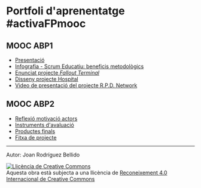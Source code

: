 Portfoli d'aprenentatge #activaFPmooc
=======================

MOOC ABP1
------------------

* [Presentació](Presentacio.md)
* [Infografia - Scrum Educatiu: beneficis metodològics](Infografia-Scrum.md)
* [Enunciat projecte _Fallout Terminal_](ft.pdf)
* [Disseny projecte Hospital](projecte-hospital.md)
* [Video de presentació del projecte R.P.D. Network](video.md)


MOOC ABP2
------------------

* [Reflexió motivació actors](reflexio-motivacio-actors-abp.md)
* [Instruments d'avaluació](Instruments-davaluacio.md)
* [Productes finals](productes-finals.md)
* [Fitxa de projecte](fitxa-de-projecte.md)

---

Autor: Joan Rodríguez Bellido

<a rel="license" href="http://creativecommons.org/licenses/by/4.0/"><img alt="Llicència de Creative Commons" style="border-width:0" src="https://i.creativecommons.org/l/by/4.0/88x31.png" /></a><br />Aquesta obra està subjecta a una llicència de <a rel="license" href="http://creativecommons.org/licenses/by/4.0/">Reconeixement 4.0 Internacional de Creative Commons</a>